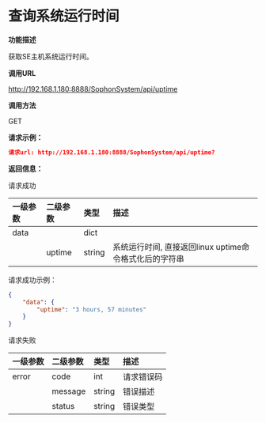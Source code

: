 # 查询系统运行时间 #

**功能描述**

获取SE主机系统运行时间。

**调用URL**

http://192.168.1.180:8888/SophonSystem/api/uptime

**调用方法**

GET

**请求示例：**

```json
请求url: http://192.168.1.180:8888/SophonSystem/api/uptime?
```

**返回信息：**

请求成功

| 一级参数 | 二级参数 | 类型   | 描述                                                   |
| :------- | :------- | :----- | :----------------------------------------------------- |
| data     |          | dict   |                                                        |
|          | uptime   | string | 系统运行时间, 直接返回linux uptime命令格式化后的字符串 |

请求成功示例：

```json
{
    "data": {
        "uptime": "3 hours, 57 minutes"
    }
}
```

请求失败

| 一级参数 | 二级参数 | 类型   | 描述       |
| :------- | :------- | :----- | :--------- |
| error    | code     | int    | 请求错误码 |
|          | message  | string | 错误描述   |
|          | status   | string | 错误类型   |

​    
